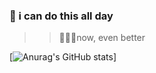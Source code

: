 ###  🚀 i can do this all day 

>> 🏄🏼‍♂️now, even better
 



[![Anurag's GitHub stats](https://github-readme-stats.vercel.app/api?username=Hail-cali&&show_icons=true&theme=dracula)]

<!--
**Hail-cali/Hail-cali** is a ✨ _special_ ✨ repository because its `README.md` (this file) appears on your GitHub profile.




